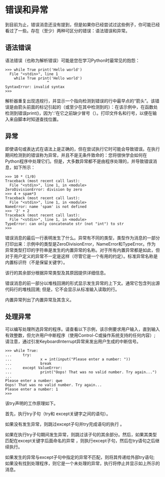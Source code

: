 # 错误和异常

到目前为止，错误消息还没有提到，但是如果你已经尝试过这些例子，你可能已经看过了一些。存在（至少）两种可区分的错误：语法错误和异常。

## 语法错误

语法错误（也称为解析错误）可能是您在学习Python时最常见的抱怨：

```
>>> while True print('Hello world')
  File "<stdin>", line 1
    while True print('Hello world')
                   ^
SyntaxError: invalid syntax
>>>
```

解析器重复出现违规行，并显示一个指向检测到错误的行中最早点的“箭头”。该错误是由箭头前面的标记引起的（或至少在其中检测到的）：在该示例中，在函数处检测到错误print\(\)，因为':'在它之前缺少冒号（）。打印文件名和行号，以便在输入来自脚本时知道查找位置。

## 异常

即使语句或表达式在语法上是正确的，但在尝试执行它时可能会导致错误。在执行期间检测到的错误称为异常，并且不是无条件致命的：您将很快学会如何在Python程序中处理它们。但是，大多数异常都不是由程序处理的，并导致错误消息，如下所示：

```
>>> 10 * (1/0)
Traceback (most recent call last):
  File "<stdin>", line 1, in <module>
ZeroDivisionError: division by zero
>>> 4 + spam*3
Traceback (most recent call last):
  File "<stdin>", line 1, in <module>
NameError: name 'spam' is not defined
>>> '2' + 2
Traceback (most recent call last):
  File "<stdin>", line 1, in <module>
TypeError: can only concatenate str (not "int") to str
>>>
```

错误消息的最后一行表明发生了什么。异常有不同的类型，类型作为消息的一部分打印出来：示例中的类型是ZeroDivisionError，NameError和TypeError。作为异常类型打印的字符串是发生的内置异常的名称。对于所有内置异常都是如此，但对于用户定义的异常不一定是这样（尽管它是一个有用的约定）。标准异常名称是内置标识符（不是保留关键字）。

该行的其余部分根据异常类型及其原因提供详细信息。

错误消息的前一部分以堆栈回溯的形式显示发生异常的上下文。通常它包含列出源代码行的堆栈回溯; 但是，它不会显示从标准输入读取的行。

内置异常列出了内置异常及其含义。

## 处理异常

可以编写处理所选异常的程序。请查看以下示例，该示例要求用户输入，直到输入有效整数，但允许用户中断程序（使用Control-C或操作系统支持的任何内容）; 请注意，通过引发KeyboardInterrupt异常来发出用户生成的中断信号。

```
>>> while True:
...     try:
...             x = int(input("Please enter a number: "))
...             break
...     except ValueError:
...             print("Oops! That was no valid number. Try again...")
...
Please enter a number: qwe
Oops! That was no valid number. Try again...
Please enter a number: 1
>>>
```

该try声明的工作原理如下。

首先，执行try子句（try和 except关键字之间的语句）。

如果没有发生异常，则跳过except子句并try完成语句的执行 。

如果在执行try子句期间发生异常，则跳过该子句的其余部分。然后，如果其类型匹配在except关键字后面命名的异常 ，则执行except子句，然后在try语句之后继续执行。

如果发生的异常与except子句中指定的异常不匹配，则将其传递给外部try语句; 如果没有找到处理程序，则它是一个未处理的异常，执行将停止并显示如上所示的消息。

